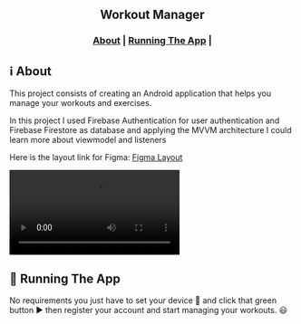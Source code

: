 <h2 align="center">
  Workout Manager
</h2>

<p align="center">
  <a href="LICENSE"></a>
</p>

<h3 align="center">
  <a href="#information_source-about">About</a> |
  <a href="#rocket-running-the-app">Running The App</a> |
</h3>

## :information_source: About

This project consists of creating an Android application that helps you manage your workouts and exercises.

In this project I used Firebase Authentication for user authentication and Firebase Firestore as database and applying the MVVM architecture I could learn more about viewmodel and listeners

Here is the layout link for Figma: <a href="https://www.figma.com/file/3GtNFxU1lLuLb6Ic09KmJ8/My-Workout-Manager?node-id=0%3A1" target="_blank">Figma Layout</a>

<video controls>
  <source src="presentation-video.mp4" type="video/mp4">
</video>

## :rocket: Running The App

No requirements you just have to set your device 📱 and click that green button ▶ ️then register your account and start managing your workouts. 😃